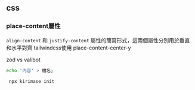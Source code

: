 ## css
### place-content屬性
`align-content` 和 `justify-content` 屬性的簡寫形式，這兩個屬性分別用於垂直和水平對齊
tailwindcss使用 place-content-center-y


zod vs valibot
```bash
echo '內容' > 檔名;
```

```bash 
 npx kirimase init
```
